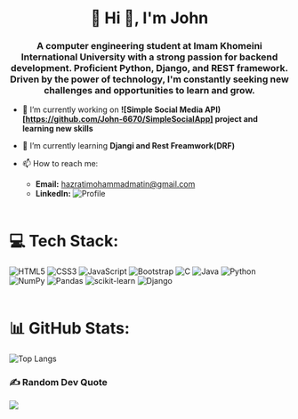 <h1 align="center">💫 Hi 👋, I'm John</h1>
<h3 align="center">A computer engineering student at Imam Khomeini International University with a strong passion for backend development. Proficient Python, Django, and REST framework. Driven by the power of technology, I'm constantly seeking new challenges and opportunities to learn and grow.</h3>

- 🔭 I’m currently working on **![Simple Social Media API)[https://github.com/John-6670/SimpleSocialApp] project and learning new skills**

- 🌱 I’m currently learning **Djangi and Rest Freamwork(DRF)**

- 📫 How to reach me:
    - **Email:** hazratimohammadmatin@gmail.com
    - **LinkedIn:** ![Profile](https://www.linkedin.com/in/mohammadmatin-h-7b4209216?utm_source=share&utm_campaign=share_via&utm_content=profile&utm_medium=android_app)
  <br><br>
# 💻 Tech Stack:
 ![HTML5](https://img.shields.io/badge/html5-%23E34F26.svg?style=flat&logo=html5&logoColor=white) ![CSS3](https://img.shields.io/badge/css3-%231572B6.svg?style=flat&logo=css3&logoColor=white) ![JavaScript](https://img.shields.io/badge/javascript-%23323330.svg?style=flat&logo=javascript&logoColor=%23F7DF1E) ![Bootstrap](https://img.shields.io/badge/bootstrap-%238511FA.svg?style=flat&logo=bootstrap&logoColor=white) ![C](https://img.shields.io/badge/c-%2300599C.svg?style=flat&logo=c&logoColor=white) ![Java](https://img.shields.io/badge/java-%23ED8B00.svg?style=flat&logo=openjdk&logoColor=white) ![Python](https://img.shields.io/badge/python-3670A0?style=flat&logo=python&logoColor=ffdd54) ![NumPy](https://img.shields.io/badge/numpy-%23013243.svg?style=flat&logo=numpy&logoColor=white) ![Pandas](https://img.shields.io/badge/pandas-%23150458.svg?style=flat&logo=pandas&logoColor=white) ![scikit-learn](https://img.shields.io/badge/scikit--learn-%23F7931E.svg?style=flat&logo=scikit-learn&logoColor=white) ![Django](https://img.shields.io/badge/django-%23092E20.svg?style=flat&logo=django&logoColor=white)
<br><br>
# 📊 GitHub Stats:
<p><img align="center" src="https://github-readme-stats.vercel.app/api/top-langs/?username=John-6670&layout=donut&theme=dracula" alt="Top Langs" /></p>

### ✍️ Random Dev Quote
![](https://quotes-github-readme.vercel.app/api?type=horizontal&theme=radical)
